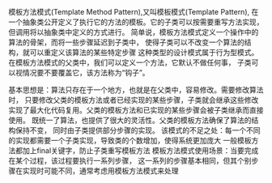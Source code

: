 模板方法模式(Template Method Pattern),又叫模板模式(Template Pattern),
在一个抽象类公开定义了执行它的方法的模板。它的子类可以按需要重写方法实现，
但调用将以抽象类中定义的方式进行。
简单说，模板方法模式定义一个操作中的算法的骨架，而将一些步骤延迟到子类中，
使得子类可以不改变一个算法的结构，就可以重定义该算法的某些特定步骤
这种类型的设计模式属于行为型模式。
在模板方法模式的父类中，我们可以定义一个方法，它默认不做任何事，
子类可以视情况要不要覆盖它，该方法称为“钩子”。

基本思想是：算法只存在于一个地方，也就是在父类中，容易修改。需要修改算法时，
只要修改父类的模板方法或者已经实现的某些步骤，子类就会继承这些修改
实现了最大化代码复用。父类的模板方法和已实现的某些步骤会被子类继承而直接使用。
既统一了算法，也提供了很大的灵活性。父类的模板方法确保了算法的结构保持不变，
同时由子类提供部分步骤的实现。
该模式的不足之处：每一个不同的实现都需要一个子类实现，导致类的个数增加，使得系统更加庞大
一般模板方法都加上final关键字，防止子类重写模板方法
模板方法模式使用场景：当要完成在某个过程，该过程要执行一系列步骤，
这一系列的步骤基本相同，但其个别步骤在实现时可能不同，通常考虑用模板方法模式来处理
